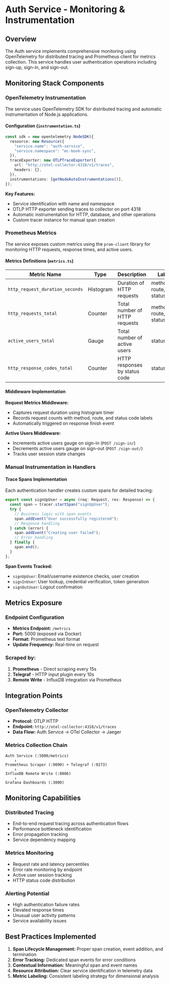 # Auth Service - Monitoring & Instrumentation

## Overview
The Auth service implements comprehensive monitoring using OpenTelemetry for distributed tracing and Prometheus client for metrics collection. This service handles user authentication operations including sign-up, sign-in, and sign-out.

## Monitoring Stack Components

### OpenTelemetry Instrumentation
The service uses OpenTelemetry SDK for distributed tracing and automatic instrumentation of Node.js applications.

#### Configuration (`instrumentation.ts`)
```typescript
const sdk = new opentelemetry.NodeSDK({
  resource: new Resource({
    "service.name": "auth-service",
    "service.namespace": "mc-book-sync",
  }),
  traceExporter: new OTLPTraceExporter({
    url: "http://otel-collector:4318/v1/traces",
    headers: {},
  }),
  instrumentations: [getNodeAutoInstrumentations()],
});
```

**Key Features:**
- Service identification with name and namespace
- OTLP HTTP exporter sending traces to collector on port 4318
- Automatic instrumentation for HTTP, database, and other operations
- Custom tracer instance for manual span creation

### Prometheus Metrics
The service exposes custom metrics using the `prom-client` library for monitoring HTTP requests, response times, and active users.

#### Metrics Definitions (`metrics.ts`)

| Metric Name | Type | Description | Labels |
|-------------|------|-------------|--------|
| `http_request_duration_seconds` | Histogram | Duration of HTTP requests | method, route, status_code |
| `http_requests_total` | Counter | Total number of HTTP requests | method, route, status_code |
| `active_users_total` | Gauge | Total number of active users | status |
| `http_response_codes_total` | Counter | HTTP responses by status code | status_code |

#### Middleware Implementation

**Request Metrics Middleware:**
- Captures request duration using histogram timer
- Records request counts with method, route, and status code labels
- Automatically triggered on response finish event

**Active Users Middleware:**
- Increments active users gauge on sign-in (`POST /sign-in/`)
- Decrements active users gauge on sign-out (`POST /sign-out/`)
- Tracks user session state changes

### Manual Instrumentation in Handlers

#### Trace Spans Implementation
Each authentication handler creates custom spans for detailed tracing:

```typescript
export const signUpUser = async (req: Request, res: Response) => {
  const span = tracer.startSpan("signUpUser");
  try {
    // Business logic with span events
    span.addEvent("User successfully registered");
    // Response handling
  } catch (error) {
    span.addEvent("Creating user failed");
    // Error handling
  } finally {
    span.end();
  }
};
```

**Span Events Tracked:**
- `signUpUser`: Email/username existence checks, user creation
- `signInUser`: User lookup, credential verification, token generation
- `signOutUser`: Logout confirmation

## Metrics Exposure

### Endpoint Configuration
- **Metrics Endpoint:** `/metrics`
- **Port:** 5000 (exposed via Docker)
- **Format:** Prometheus text format
- **Update Frequency:** Real-time on request

### Scraped by:
1. **Prometheus** - Direct scraping every 15s
2. **Telegraf** - HTTP input plugin every 10s
3. **Remote Write** - InfluxDB integration via Prometheus

## Integration Points

### OpenTelemetry Collector
- **Protocol:** OTLP HTTP
- **Endpoint:** `http://otel-collector:4318/v1/traces`
- **Data Flow:** Auth Service → OTel Collector → Jaeger

### Metrics Collection Chain
```
Auth Service (:5000/metrics) 
    ↓
Prometheus Scraper (:9090) + Telegraf (:9273)
    ↓
InfluxDB Remote Write (:8086)
    ↓
Grafana Dashboards (:3000)
```

## Monitoring Capabilities

### Distributed Tracing
- End-to-end request tracing across authentication flows
- Performance bottleneck identification
- Error propagation tracking
- Service dependency mapping

### Metrics Monitoring
- Request rate and latency percentiles
- Error rate monitoring by endpoint
- Active user session tracking
- HTTP status code distribution

### Alerting Potential
- High authentication failure rates
- Elevated response times
- Unusual user activity patterns
- Service availability issues

## Best Practices Implemented

1. **Span Lifecycle Management:** Proper span creation, event addition, and termination
2. **Error Tracking:** Dedicated span events for error conditions
3. **Contextual Information:** Meaningful span and event names
4. **Resource Attribution:** Clear service identification in telemetry data
5. **Metric Labeling:** Consistent labeling strategy for dimensional analysis